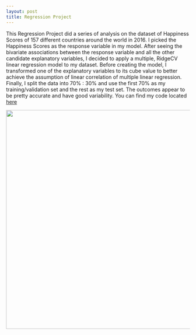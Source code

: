 ```yaml
---
layout: post
title: Regression Project
---
```


This Regression Project did a series of analysis on the dataset of Happiness Scores of 157 different countries around the world in 2016. I picked the Happiness Scores as the response variable in my model. After seeing the bivariate associations between the response variable and all the other candidate explanatory variables, I decided to apply a multiple, RidgeCV linear regression model to my dataset. Before creating the model, I transformed one of the explanatory variables to its cube value to better achieve the assumption of linear correlation of multiple linear regression. Finally, I split the data into 70% : 30% and use the first 70% as my training/validation set and the rest as my test set. The outcomes appear to be pretty accurate and have good variability. You can find my code located [here](https://github.com/EricZhengLian/Regression_Project)

<img src="/images/happy.png" width="600"/>
 
